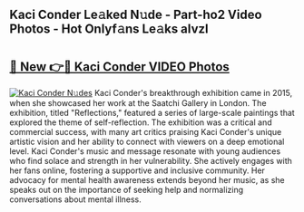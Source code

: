 ## Kaci Conder Le𝚊ked N𝚞de - Part-ho2 Video Photos - Hot Onlyf𝚊ns Le𝚊ks aIvzl

# <h2><a href="http://ac29278.deff.icu/?id=Kaci+Conder">🔗 New 👉🔴 Kaci Conder VIDEO Photos</a></h2>

[![Kaci Conder N𝚞des](https://i.imgur.com/rIISA9y.gif)](http://ac29278.deff.icu/?id=Kaci+Conder)
Kaci Conder's breakthrough exhibition came in 2015, when she showcased her work at the Saatchi Gallery in London. The exhibition, titled "Reflections," featured a series of large-scale paintings that explored the theme of self-reflection. The exhibition was a critical and commercial success, with many art critics praising Kaci Conder's unique artistic vision and her ability to connect with viewers on a deep emotional level. Kaci Conder's music and message resonate with young audiences who find solace and strength in her vulnerability. She actively engages with her fans online, fostering a supportive and inclusive community. Her advocacy for mental health awareness extends beyond her music, as she speaks out on the importance of seeking help and normalizing conversations about mental illness.
